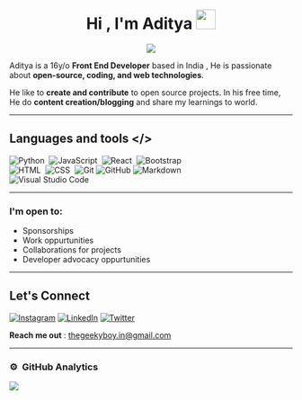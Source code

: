 
<h1 align="center">Hi , I'm Aditya <img src="https://media.giphy.com/media/hvRJCLFzcasrR4ia7z/giphy.gif" width="35"></h1>
<p align="center">
  <a href="https://github.com/jaypavasiya"><img src="https://readme-typing-svg.herokuapp.com?duration=3000&lines=Front+End+Developer;Python+Programmer%20|%20UI+Designer%20;Content%20Creator%20|+Blogger&center=true&width=500&height=50"></a>
</p>


Aditya is a 16y/o **Front End Developer** based in India , He is passionate about **open-source, coding, and web technologies**.

He like to **create and contribute** to open source projects. In his free time, He do **content creation/blogging** and share my learnings to world.

---

## Languages and tools  </>
  
![Python](https://img.shields.io/badge/-Python-05122A?style=flat&logo=python)&nbsp;
![JavaScript](https://img.shields.io/badge/-JavaScript-05122A?style=flat&logo=javascript)&nbsp;
![React](https://img.shields.io/badge/-React-05122A?style=flat&logo=react)&nbsp;
![Bootstrap](https://img.shields.io/badge/-Bootstrap-05122A?style=flat&logo=bootstrap&logoColor=563D7C)\
![HTML](https://img.shields.io/badge/-HTML-05122A?style=flat&logo=HTML5)&nbsp;
![CSS](https://img.shields.io/badge/-CSS-05122A?style=flat&logo=CSS3&logoColor=1572B6)&nbsp;
![Git](https://img.shields.io/badge/-Git-05122A?style=flat&logo=git)
![GitHub](https://img.shields.io/badge/-GitHub-05122A?style=flat&logo=github)
![Markdown](https://img.shields.io/badge/-Markdown-05122A?style=flat&logo=markdown)\
![Visual Studio Code](https://img.shields.io/badge/-Visual%20Studio%20Code-05122A?style=flat&logo=visual-studio-code&logoColor=007ACC)
</div>     

---

### I'm open to:
- Sponsorships 
- Work oppurtunities
- Collaborations for projects
- Developer advocacy oppurtunities 

---
## Let's Connect
[![Instagram](https://img.shields.io/badge/Instagram-%23E4405F.svg?logo=Instagram&logoColor=white)](https://instagram.com/thegeekyb0y) 
[![LinkedIn](https://img.shields.io/badge/LinkedIn-%230077B5.svg?logo=linkedin&logoColor=white)](https://linkedin.com/in/adityacodes) 
[![Twitter](https://img.shields.io/badge/Twitter-%231DA1F2.svg?logo=Twitter&logoColor=white)](https://twitter.com/thegeekyb0y) 

**Reach me out** : thegeekyboy.in@gmail.com

---
<!-- BLOG-POST-LIST:START -->

<!-- BLOG-POST-LIST:END -->
### ⚙️ &nbsp;GitHub Analytics


 ![](https://github-readme-streak-stats.herokuapp.com/?user=thegeekyb0y&theme=algolia&hide_border=false) 


